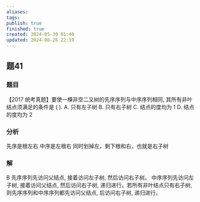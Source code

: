 ```yaml
---
aliases: 
tags: 
publish: true
finished: true
created: 2024-05-30 01:40
updated: 2024-08-26 22:19
---
```

## 题41
### 题目
【2017 统考真题】要使一棵非空二又树的先序序列与中序序列相同, 其所有非叶结点须满足的条件是 ( ).
A. 只有左子树 
B. 只有右子树
C. 结点的度均为 1 
D. 结点的度均为 2
### 分析
先序是根左右
中序是左根右
同时划掉左，剩下根和右，也就是右子树
### 解
B
先序序列先访问父结点, 接着访问左子树, 然后访问右子树。
中序序列先访问左子树, 接着访问父结点, 然后访问右子树, 递归进行。若所有非叶结点只有右子树, 则先序序列和中序序列都先访问父结点, 后访问右子树, 递归进行。